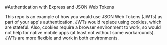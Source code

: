 #Authentication with Express and JSON Web Tokens

This repo is an example of how you would use JSON Web Tokens (JWTs) as part of your app's authentication.  JWTs would replace using cookies, which are stateful.  Also, cookies require a browser environment to work, so would not help for native mobile apps (at least not without some workarounds).  JWTs are more flexible and work in both environments.
